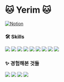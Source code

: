 # 🐱 Yerim 🐱

[![Notion](https://img.shields.io/badge/Notion-000000?style=flat&logo=notion&logoColor=white)](https://your-notion-link)

### 🛠 Skills

<p align="left">
  <img src="https://img.shields.io/badge/Python-3776AB?style=flat&logo=python&logoColor=white"/> 
  <img src="https://img.shields.io/badge/Node.js-339933?style=flat&logo=node.js&logoColor=white"/> 
  <img src="https://img.shields.io/badge/PHP-777BB4?style=flat&logo=php&logoColor=white"/> 
  <img src="https://img.shields.io/badge/Vue.js-4FC08D?style=flat&logo=vue.js&logoColor=white"/> 
  <img src="https://img.shields.io/badge/MySQL-4479A1?style=flat&logo=mysql&logoColor=white"/> 
  <img src="https://img.shields.io/badge/MariaDB-003545?style=flat&logo=mariadb&logoColor=white"/> 
  <img src="https://img.shields.io/badge/MongoDB-47A248?style=flat&logo=mongodb&logoColor=white"/> 
  <img src="https://img.shields.io/badge/Docker-2496ED?style=flat&logo=docker&logoColor=white"/> 
  <img src="https://img.shields.io/badge/Linux-FCC624?style=flat&logo=linux&logoColor=black"/> 
</p>

### ✨ 경험해본 것들

<p align="left">
  <img src="https://img.shields.io/badge/FastAPI-009688?style=flat&logo=fastapi&logoColor=white"/> 
  <img src="https://img.shields.io/badge/NestJS-E0234E?style=flat&logo=nestjs&logoColor=white"/> 
  <img src="https://img.shields.io/badge/GitHub-181717?style=flat&logo=github"/> 
  <img src="https://img.shields.io/badge/Notion-000000?style=flat&logo=notion&logoColor=white"/> 
</p>
